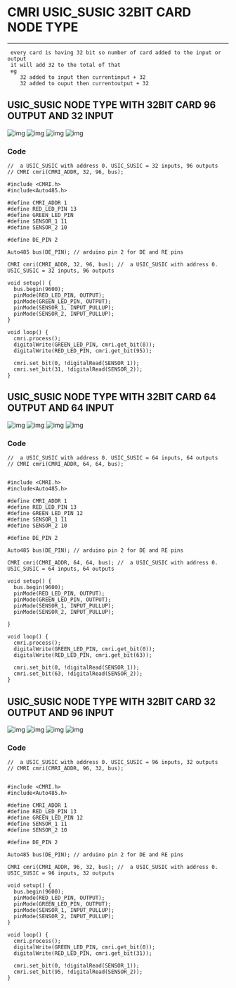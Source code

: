 # CMRI USIC_SUSIC 32BIT CARD NODE TYPE 

---- 

```
 every card is having 32 bit so number of card added to the input or output
 it will add 32 to the total of that 
 eg 
    32 added to input then currentinput + 32 
    32 added to ouput then currentoutput + 32 

```

## USIC_SUSIC NODE TYPE WITH 32BIT CARD 96 OUTPUT AND 32 INPUT 


![img](https://github.com/adarshkumarsingh83/jmri-cmri/blob/main/APPLICATIONS/cmri-usic-susic-32bit-card/image/1-32input-96output.png)
![img](https://github.com/adarshkumarsingh83/jmri-cmri/blob/main/APPLICATIONS/cmri-usic-susic-32bit-card/image/node-32input-96output.png)
![img](https://github.com/adarshkumarsingh83/jmri-cmri/blob/main/APPLICATIONS/cmri-usic-susic-32bit-card/image/led-32input-96out.png)
![img](https://github.com/adarshkumarsingh83/jmri-cmri/blob/main/APPLICATIONS/cmri-usic-susic-32bit-card/image/sensor-32input-96out.png)

### Code 

```
//  a USIC_SUSIC with address 0. USIC_SUSIC = 32 inputs, 96 outputs
// CMRI cmri(CMRI_ADDR, 32, 96, bus); 

#include <CMRI.h>
#include<Auto485.h>

#define CMRI_ADDR 1
#define RED_LED_PIN 13
#define GREEN_LED_PIN 
#define SENSOR_1 11
#define SENSOR_2 10

#define DE_PIN 2

Auto485 bus(DE_PIN); // arduino pin 2 for DE and RE pins

CMRI cmri(CMRI_ADDR, 32, 96, bus); //  a USIC_SUSIC with address 0. USIC_SUSIC = 32 inputs, 96 outputs

void setup() {
  bus.begin(9600);
  pinMode(RED_LED_PIN, OUTPUT);
  pinMode(GREEN_LED_PIN, OUTPUT);  
  pinMode(SENSOR_1, INPUT_PULLUP);
  pinMode(SENSOR_2, INPUT_PULLUP);
}

void loop() {
  cmri.process();
  digitalWrite(GREEN_LED_PIN, cmri.get_bit(0));
  digitalWrite(RED_LED_PIN, cmri.get_bit(95));

  cmri.set_bit(0, !digitalRead(SENSOR_1));
  cmri.set_bit(31, !digitalRead(SENSOR_2));
}
```

## USIC_SUSIC NODE TYPE WITH 32BIT CARD 64 OUTPUT AND 64 INPUT 

![img](https://github.com/adarshkumarsingh83/jmri-cmri/blob/main/APPLICATIONS/cmri-usic-susic-32bit-card/image/2-64input-64-output.png)
![img](https://github.com/adarshkumarsingh83/jmri-cmri/blob/main/APPLICATIONS/cmri-usic-susic-32bit-card/image/node-64input-64output.png)
![img](https://github.com/adarshkumarsingh83/jmri-cmri/blob/main/APPLICATIONS/cmri-usic-susic-32bit-card/image/led-64input-64out.png)
![img](https://github.com/adarshkumarsingh83/jmri-cmri/blob/main/APPLICATIONS/cmri-usic-susic-32bit-card/image/sensor-64input-64out.png)

### Code 

```
//  a USIC_SUSIC with address 0. USIC_SUSIC = 64 inputs, 64 outputs
// CMRI cmri(CMRI_ADDR, 64, 64, bus); 


#include <CMRI.h>
#include<Auto485.h>

#define CMRI_ADDR 1
#define RED_LED_PIN 13
#define GREEN_LED_PIN 12
#define SENSOR_1 11
#define SENSOR_2 10

#define DE_PIN 2

Auto485 bus(DE_PIN); // arduino pin 2 for DE and RE pins

CMRI cmri(CMRI_ADDR, 64, 64, bus); //  a USIC_SUSIC with address 0. USIC_SUSIC = 64 inputs, 64 outputs

void setup() {
  bus.begin(9600);
  pinMode(RED_LED_PIN, OUTPUT);
  pinMode(GREEN_LED_PIN, OUTPUT);
  pinMode(SENSOR_1, INPUT_PULLUP);
  pinMode(SENSOR_2, INPUT_PULLUP);

}

void loop() {
  cmri.process();
  digitalWrite(GREEN_LED_PIN, cmri.get_bit(0));
  digitalWrite(RED_LED_PIN, cmri.get_bit(63));

  cmri.set_bit(0, !digitalRead(SENSOR_1));
  cmri.set_bit(63, !digitalRead(SENSOR_2));
}
```

## USIC_SUSIC NODE TYPE WITH 32BIT CARD 32 OUTPUT AND 96 INPUT 

![img](https://github.com/adarshkumarsingh83/jmri-cmri/blob/main/APPLICATIONS/cmri-usic-susic-32bit-card/image/3-96input-32-output.png)
![img](https://github.com/adarshkumarsingh83/jmri-cmri/blob/main/APPLICATIONS/cmri-usic-susic-32bit-card/image/node-96input-32outputs.png)
![img](https://github.com/adarshkumarsingh83/jmri-cmri/blob/main/APPLICATIONS/cmri-usic-susic-32bit-card/image/led-96input-32-output.png)
![img](https://github.com/adarshkumarsingh83/jmri-cmri/blob/main/APPLICATIONS/cmri-usic-susic-32bit-card/image/sensor-96input-32-output.png)


### Code 

```
//  a USIC_SUSIC with address 0. USIC_SUSIC = 96 inputs, 32 outputs
// CMRI cmri(CMRI_ADDR, 96, 32, bus); 


#include <CMRI.h>
#include<Auto485.h>

#define CMRI_ADDR 1
#define RED_LED_PIN 13
#define GREEN_LED_PIN 12
#define SENSOR_1 11
#define SENSOR_2 10

#define DE_PIN 2

Auto485 bus(DE_PIN); // arduino pin 2 for DE and RE pins

CMRI cmri(CMRI_ADDR, 96, 32, bus); //  a USIC_SUSIC with address 0. USIC_SUSIC = 96 inputs, 32 outputs

void setup() {
  bus.begin(9600);
  pinMode(RED_LED_PIN, OUTPUT);
  pinMode(GREEN_LED_PIN, OUTPUT);
  pinMode(SENSOR_1, INPUT_PULLUP);
  pinMode(SENSOR_2, INPUT_PULLUP);
}

void loop() {
  cmri.process();
  digitalWrite(GREEN_LED_PIN, cmri.get_bit(0));
  digitalWrite(RED_LED_PIN, cmri.get_bit(31));

  cmri.set_bit(0, !digitalRead(SENSOR_1));
  cmri.set_bit(95, !digitalRead(SENSOR_2));
}
```